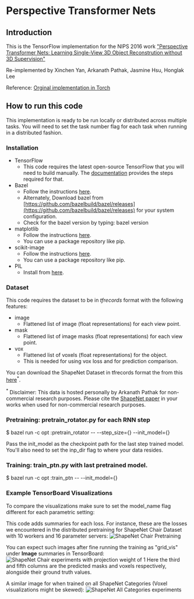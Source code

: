 # Perspective Transformer Nets

## Introduction
This is the TensorFlow implementation for the NIPS 2016 work
["Perspective Transformer Nets: Learning Single-View 3D Object Reconstrution
without 3D
Supervision"](https://papers.nips.cc/paper/6206-perspective-transformer-nets-learning-single-view-3d-object-reconstruction-without-3d-supervision.pdf)

Re-implemented by Xinchen Yan, Arkanath Pathak, Jasmine Hsu, Honglak Lee

Reference: [Orginal implementation in
Torch](https://github.com/xcyan/nips16_PTN)

## How to run this code

This implementation is ready to be run locally or distributed across multiple tasks.
You will need to set the task number flag for each task when running in a distributed fashion.

### Installation
*   TensorFlow
    *   This code requires the latest open-source TensorFlow that you will need to build manually.
    The [documentation](https://www.tensorflow.org/install/install_sources) provides the steps required for that.
*   Bazel
    *   Follow the instructions [here](http://bazel.build/docs/install.html).
    *   Alternately, Download bazel from
        [https://github.com/bazelbuild/bazel/releases](https://github.com/bazelbuild/bazel/releases)
        for your system configuration.
    *   Check for the bazel version by typing: bazel version
*   matplotlib
    *   Follow the instructions [here](https://matplotlib.org/users/installing.html).
    *   You can use a package repository like pip.
*   scikit-image
    *   Follow the instructions [here](http://scikit-image.org/docs/dev/install.html).
    *   You can use a package repository like pip.
*   PIL
    *   Install from [here](https://pypi.python.org/pypi/Pillow/2.2.1).

### Dataset

This code requires the dataset to be in *tfrecords* format with the following features:
*   image
    *   Flattened list of image (float representations) for each view point.
*   mask
    *   Flattened list of image masks (float representations) for each view point.
*   vox
    *   Flattened list of voxels (float representations) for the object.
    *   This is needed for using vox loss and for prediction comparison.

You can download the ShapeNet Dataset in tfrecords format the  from this [here](https://drive.google.com/file/d/0B12XukcbU7T7OHQ4MGh6d25qQlk)<sup>*</sup>.

<sup>*</sup> Disclaimer: This data is hosted personally by Arkanath Pathak for non-commercial research purposes. Please cite the [ShapeNet paper](https://arxiv.org/pdf/1512.03012.pdf) in your works when used for non-commercial research purposes.

### Pretraining: pretrain_rotator.py for each RNN step
$ bazel run -c opt :pretrain_rotator -- --step_size={} --init_model={}

Pass the init_model as the checkpoint path for the last step trained model.
You'll also need to set the inp_dir flag to where your data resides.

### Training: train_ptn.py with last pretrained model.
$ bazel run -c opt :train_ptn -- --init_model={}

### Example TensorBoard Visualizations

To compare the visualizations make sure to set the model_name flag different for each parametric setting:

This code adds summaries for each loss. For instance, these are the losses we encountered in the distributed pretraining for ShapeNet Chair Dataset with 10 workers and 16 parameter servers:
![ShapeNet Chair Pretraining](https://drive.google.com/uc?export=view&id=0B12XukcbU7T7bWdlTjhzbGJVaWs "ShapeNet Chair Experiment Pretraining Losses")

You can expect such images after fine running the training as "grid_vis" under **Image** summaries in TensorBoard:
![ShapeNet Chair experiments with projection weight of 1](https://drive.google.com/uc?export=view&id=0B12XukcbU7T7ZFV6aEVBSDdCMjQ "ShapeNet Chair Dataset Predictions")
Here the third and fifth columns are the predicted masks and voxels respectively, alongside their ground truth values.

A similar image for when trained on all ShapeNet Categories (Voxel visualizations might be skewed):
![ShapeNet All Categories experiments](https://drive.google.com/uc?export=view&id=0B12XukcbU7T7bDZKNFlkTVAzZmM "ShapeNet All Categories Dataset Predictions")
